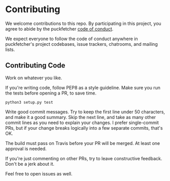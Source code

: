 # Contributing

We welcome contributions to this repo.
By participating in this project, you agree to abide by the puckfetcher [code of conduct].

  [code of conduct]: https://github.com/andrewmichaud/puckfetcher/blob/master/CODE_OF_CONDUCT.md

We expect everyone to follow the code of conduct anywhere in puckfetcher's project codebases, issue trackers, chatrooms, and
mailing lists.

## Contributing Code

Work on whatever you like.

If you're writing code, follow PEP8 as a style guideline. Make sure you run the tests before opening a PR, to save time.

```
python3 setup.py test
```

Write good commit messages. Try to keep the first line under 50 characters, and make it a good summary. Skip the next line, and
take as many other commit lines as you need to explain your changes. I prefer single-commit PRs, but if your change breaks
logically into a few separate commits, that's OK.

The build must pass on Travis before your PR will be merged. At least one approval is needed.

If you're just commenting on other PRs, try to leave constructive feedback. Don't be a jerk about it.

Feel free to open issues as well.
